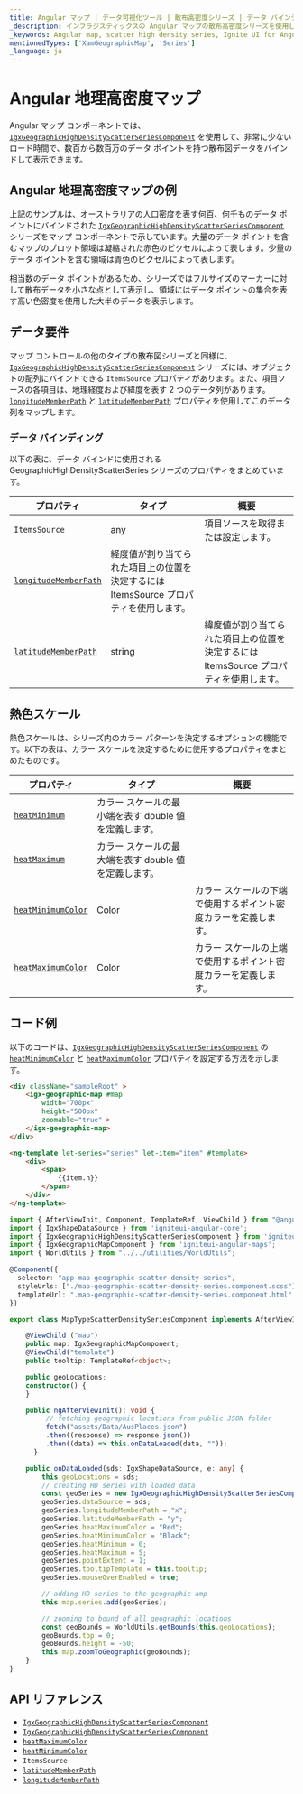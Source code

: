 ```yaml
---
title: Angular マップ | データ可視化ツール | 散布高密度シリーズ | データ バインディング | インフラジスティックス
_description: インフラジスティックスの Angular マップの散布高密度シリーズを使用して、数百から数百万のデータ ポイントから構成される散布図データを最短のロード時間でバインドして表示できます。Ignite UI for Angular マップ シーリズについての詳細を表示します。
_keywords: Angular map, scatter high density series, Ignite UI for Angular, Infragistics, Angular マップ, 散布高密度シリーズ, インフラジスティックス
mentionedTypes: ['XamGeographicMap', 'Series']
_language: ja
---
```


# Angular 地理高密度マップ

Angular マップ コンポーネントでは、[`IgxGeographicHighDensityScatterSeriesComponent`]({environment:dvApiBaseUrl}/products/ignite-ui-angular/api/docs/typescript/latest/classes/igxgeographichighdensityscatterseriescomponent.html) を使用して、非常に少ないロード時間で、数百から数百万のデータ ポイントを持つ散布図データをバインドして表示できます。

## Angular 地理高密度マップの例

<code-view style="height: 400px" alt="Angular 散布高密度シリーズの使用の例"
           data-demos-base-url="{environment:dvDemosBaseUrl}"
                    iframe-src="{environment:dvDemosBaseUrl}/maps/geo-map/type-scatter-density-series"
                                                 github-src="maps/geo-map/type-scatter-density-series">
</code-view>


<div class="divider--half"></div>

上記のサンプルは、オーストラリアの人口密度を表す何百、何千ものデータ ポイントにバインドされた [`IgxGeographicHighDensityScatterSeriesComponent`]({environment:dvApiBaseUrl}/products/ignite-ui-angular/api/docs/typescript/latest/classes/igxgeographichighdensityscatterseriescomponent.html) シリーズをマップ コンポーネントで示しています。大量のデータ ポイントを含むマップのプロット領域は凝縮された赤色のピクセルによって表します。少量のデータ ポイントを含む領域は青色のピクセルによって表します。

相当数のデータ ポイントがあるため、シリーズではフルサイズのマーカーに対して散布データを小さな点として表示し、領域にはデータ ポイントの集合を表す高い色密度を使用した大半のデータを表示します。

## データ要件

マップ コントロールの他のタイプの散布図シリーズと同様に、[`IgxGeographicHighDensityScatterSeriesComponent`]({environment:dvApiBaseUrl}/products/ignite-ui-angular/api/docs/typescript/latest/classes/igxgeographichighdensityscatterseriescomponent.html) シリーズには、オブジェクトの配列にバインドできる `ItemsSource` プロパティがあります。また、項目ソースの各項目は、地理経度および緯度を表す 2 つのデータ列があります。[`longitudeMemberPath`]({environment:dvApiBaseUrl}/products/ignite-ui-angular/api/docs/typescript/latest/classes/igxgeographichighdensityscatterseriescomponent.html#longitudememberpath) と [`latitudeMemberPath`]({environment:dvApiBaseUrl}/products/ignite-ui-angular/api/docs/typescript/latest/classes/igxgeographichighdensityscatterseriescomponent.html#latitudememberpath) プロパティを使用してこのデータ列をマップします。

### データ バインディング

以下の表に、データ バインドに使用される GeographicHighDensityScatterSeries シリーズのプロパティをまとめています。

| プロパティ|タイプ|概要 |
| ---|---|--- |
| `ItemsSource`|any|項目ソースを取得または設定します。 |
| [`longitudeMemberPath`]({environment:dvApiBaseUrl}/products/ignite-ui-angular/api/docs/typescript/latest/classes/igxgeographichighdensityscatterseriescomponent.html#longitudememberpath)|経度値が割り当てられた項目上の位置を決定するには ItemsSource プロパティを使用します。 |
| [`latitudeMemberPath`]({environment:dvApiBaseUrl}/products/ignite-ui-angular/api/docs/typescript/latest/classes/igxgeographichighdensityscatterseriescomponent.html#latitudememberpath)|string|緯度値が割り当てられた項目上の位置を決定するには ItemsSource プロパティを使用します。 |

## 熱色スケール

熱色スケールは、シリーズ内のカラー パターンを決定するオプションの機能です。以下の表は、カラー スケールを決定するために使用するプロパティをまとめたものです。

| プロパティ|タイプ|概要 |
| ---|---|--- |
| [`heatMinimum`]({environment:dvApiBaseUrl}/products/ignite-ui-angular/api/docs/typescript/latest/classes/igxgeographichighdensityscatterseriescomponent.html#heatminimum)|カラー スケールの最小端を表す double 値を定義します。 |
| [`heatMaximum`]({environment:dvApiBaseUrl}/products/ignite-ui-angular/api/docs/typescript/latest/classes/igxgeographichighdensityscatterseriescomponent.html#heatmaximum)|カラー スケールの最大端を表す double 値を定義します。 |
| [`heatMinimumColor`]({environment:dvApiBaseUrl}/products/ignite-ui-angular/api/docs/typescript/latest/classes/igxgeographichighdensityscatterseriescomponent.html#heatminimumcolor)|Color|カラー スケールの下端で使用するポイント密度カラーを定義します。 |
| [`heatMaximumColor`]({environment:dvApiBaseUrl}/products/ignite-ui-angular/api/docs/typescript/latest/classes/igxgeographichighdensityscatterseriescomponent.html#heatmaximumcolor)|Color|カラー スケールの上端で使用するポイント密度カラーを定義します。 |

## コード例

以下のコードは、[`IgxGeographicHighDensityScatterSeriesComponent`]({environment:dvApiBaseUrl}/products/ignite-ui-angular/api/docs/typescript/latest/classes/igxgeographichighdensityscatterseriescomponent.html) の [`heatMinimumColor`]({environment:dvApiBaseUrl}/products/ignite-ui-angular/api/docs/typescript/latest/classes/igxgeographichighdensityscatterseriescomponent.html#heatminimumcolor) と [`heatMaximumColor`]({environment:dvApiBaseUrl}/products/ignite-ui-angular/api/docs/typescript/latest/classes/igxgeographichighdensityscatterseriescomponent.html#heatmaximumcolor) プロパティを設定する方法を示します。

<!-- Angular -->

```html
<div className="sampleRoot" >
    <igx-geographic-map #map
        width="700px"
        height="500px"
        zoomable="true" >
    </igx-geographic-map>
</div>

<ng-template let-series="series" let-item="item" #template>
    <div>
        <span>
            {{item.n}}
        </span>
    </div>
</ng-template>
```

```ts
import { AfterViewInit, Component, TemplateRef, ViewChild } from "@angular/core";
import { IgxShapeDataSource } from 'igniteui-angular-core';
import { IgxGeographicHighDensityScatterSeriesComponent } from 'igniteui-angular-maps';
import { IgxGeographicMapComponent } from 'igniteui-angular-maps';
import { WorldUtils } from "../../utilities/WorldUtils";

@Component({
  selector: "app-map-geographic-scatter-density-series",
  styleUrls: ["./map-geographic-scatter-density-series.component.scss"],
  templateUrl: ".map-geographic-scatter-density-series.component.html"
})

export class MapTypeScatterDensitySeriesComponent implements AfterViewInit {

    @ViewChild ("map")
    public map: IgxGeographicMapComponent;
    @ViewChild("template")
    public tooltip: TemplateRef<object>;

    public geoLocations;
    constructor() {
    }

    public ngAfterViewInit(): void {
         // fetching geographic locations from public JSON folder
         fetch("assets/Data/AusPlaces.json")
         .then((response) => response.json())
         .then((data) => this.onDataLoaded(data, ""));
      }

    public onDataLoaded(sds: IgxShapeDataSource, e: any) {
        this.geoLocations = sds;
        // creating HD series with loaded data
        const geoSeries = new IgxGeographicHighDensityScatterSeriesComponent();
        geoSeries.dataSource = sds;
        geoSeries.longitudeMemberPath = "x";
        geoSeries.latitudeMemberPath = "y";
        geoSeries.heatMaximumColor = "Red";
        geoSeries.heatMinimumColor = "Black";
        geoSeries.heatMinimum = 0;
        geoSeries.heatMaximum = 5;
        geoSeries.pointExtent = 1;
        geoSeries.tooltipTemplate = this.tooltip;
        geoSeries.mouseOverEnabled = true;

        // adding HD series to the geographic amp
        this.map.series.add(geoSeries);

        // zooming to bound of all geographic locations
        const geoBounds = WorldUtils.getBounds(this.geoLocations);
        geoBounds.top = 0;
        geoBounds.height = -50;
        this.map.zoomToGeographic(geoBounds);
    }
}
```

## API リファレンス

*   [`IgxGeographicHighDensityScatterSeriesComponent`]({environment:dvApiBaseUrl}/products/ignite-ui-angular/api/docs/typescript/latest/classes/igxgeographichighdensityscatterseriescomponent.html)
*   [`IgxGeographicHighDensityScatterSeriesComponent`]({environment:dvApiBaseUrl}/products/ignite-ui-angular/api/docs/typescript/latest/classes/igxgeographichighdensityscatterseriescomponent.html)
*   [`heatMaximumColor`]({environment:dvApiBaseUrl}/products/ignite-ui-angular/api/docs/typescript/latest/classes/igxgeographichighdensityscatterseriescomponent.html#heatmaximumcolor)
*   [`heatMinimumColor`]({environment:dvApiBaseUrl}/products/ignite-ui-angular/api/docs/typescript/latest/classes/igxgeographichighdensityscatterseriescomponent.html#heatminimumcolor)
*   `ItemsSource`
*   [`latitudeMemberPath`]({environment:dvApiBaseUrl}/products/ignite-ui-angular/api/docs/typescript/latest/classes/igxgeographichighdensityscatterseriescomponent.html#latitudememberpath)
*   [`longitudeMemberPath`]({environment:dvApiBaseUrl}/products/ignite-ui-angular/api/docs/typescript/latest/classes/igxgeographichighdensityscatterseriescomponent.html#longitudememberpath)
